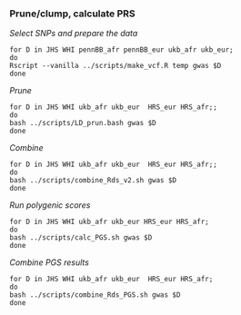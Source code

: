 ### Prune/clump, calculate PRS
*Select SNPs and prepare the data*
```
for D in JHS WHI pennBB_afr pennBB_eur ukb_afr ukb_eur;
do
Rscript --vanilla ../scripts/make_vcf.R temp gwas $D
done
```

*Prune*

```
for D in JHS WHI ukb_afr ukb_eur  HRS_eur HRS_afr;;
do
bash ../scripts/LD_prun.bash gwas $D
done
```

*Combine*

```
for D in JHS WHI ukb_afr ukb_eur  HRS_eur HRS_afr;;
do
bash ../scripts/combine_Rds_v2.sh gwas $D
done
```


*Run polygenic scores*

```
for D in JHS WHI ukb_afr ukb_eur HRS_eur HRS_afr;
do
bash ../scripts/calc_PGS.sh gwas $D
done
```

*Combine PGS results*

```
for D in JHS WHI ukb_afr ukb_eur  HRS_eur HRS_afr;
do
bash ../scripts/combine_Rds_PGS.sh gwas $D
done
```
